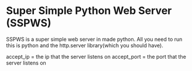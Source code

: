 # Super Simple Python Web Server (SSPWS)
SSPWS is a super simple web server in made python. All you need to run this is python and the http.server library(which you should have).

accept_ip = the ip that the server listens on
accept_port = the port that the server listens on
